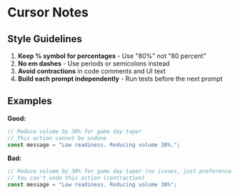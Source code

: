 # Cursor Notes

## Style Guidelines

1. **Keep % symbol for percentages** - Use "80%" not "80 percent"
2. **No em dashes** - Use periods or semicolons instead
3. **Avoid contractions** in code comments and UI text
4. **Build each prompt independently** - Run tests before the next prompt

## Examples

**Good:**
```javascript
// Reduce volume by 30% for game day taper
// This action cannot be undone
const message = "Low readiness. Reducing volume 30%.";
```

**Bad:**
```javascript
// Reduce volume by 30% for game day taper (no issues, just preference)
// You can't undo this action (contraction)
const message = "Low readiness. Reducing volume 30%";
```